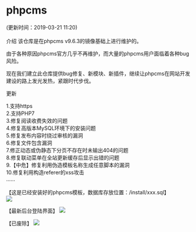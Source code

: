 # phpcms  
(更新时间：2019-03-21 11:20)<br><br>
介绍
该仓库是在phpcms v9.6.3的镜像基础上进行维护的。

由于各种原因phpcms官方几乎不再维护，而大量的phpcms用户面临着各种bug风险。

现在我们建立此仓库提供bug修复、新模块、新插件，继续让phpcms在网站开发建设的路上发光发热，紧跟时代步伐。



更新

1.支持https<br>
2.支持PHP7<br>
3.修复阅读收费失效的问题<br>
4.修复高版本MySQL环境下的安装问题<br>
5.修复发布内容时绕过审核的漏洞<br>
6.修复文件包含漏洞<br>
7.修正动态或伪静态下分页不存在时未输出404的问题<br>
8.修复联动菜单在全站更新缓存后显示出错的问题<br>
9.【中危】修复利用伪造模板名称生成任意脚本的漏洞<br>
10.修复利用构造referer的xss攻击<br>
......<br><br>
【这是已经安装好的phpcms模板，数据库存放位置：/install/xxx.sql】<br>
![](https://github.com/qq1415551519/phpcms/blob/master/statics/login/images/demo1001.png) 

【最新后台登陆界面】
![](https://github.com/qq1415551519/demo_web/blob/master/%E3%80%90admin%E3%80%91-fmw.boohuuadmin.com%E8%9C%9C%E7%BD%91_%E5%90%8E%E5%8F%B0%E7%99%BB%E9%99%86%E9%A1%B5%E9%9D%A2/images/admin-demo1.png) 


【已废除】
![](https://github.com/qq1415551519/phpcms/blob/master/statics/login/images/login.png) 